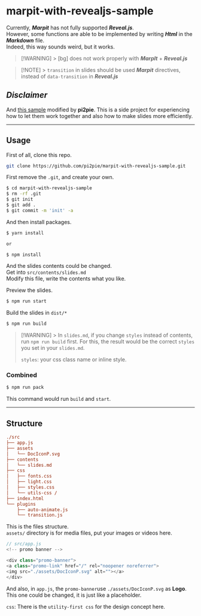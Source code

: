 # marpit-with-revealjs-sample

Currently, **_Marpit_** has not fully supported **_Reveal.js_**. \
However, some functions are able to be implemented by writing **_Html_** in the
**_Markdown_** file. \
Indeed, this way sounds weird, but it works.

> [!WARNING] > [bg] does not work properly with **_MarpIt_** + **_Reveal.js_**

> [!NOTE] > `transition` in slides should be used **_Marpit_** directives, instead of `data-transition` in **_Reveal.js_**

## _Disclaimer_

And [this sample](https://github.com/pi2pie/marpit-with-revealjs-sample) modified by **pi2pie**.
This is a side project for experiencing how to let them work together and also how to make slides more efficiently.


---

## Usage

First of all, clone this repo.

```sh
git clone https://github.com/pi2pie/marpit-with-revealjs-sample.git
```
First remove the `.git`, and create your own.

```sh
$ cd marpit-with-revealjs-sample
$ rm -rf .git 
$ git init
$ git add .
$ git commit -m 'init' -a 
```

And then install packages.

```sh
$ yarn install

or

$ npm install
```

And the slides contents could be changed. \
Get into `src/contents/slides.md` \
Modify this file, write the contents what you like.

Preview the slides.

```sh
$ npm run start
```

Build the slides in `dist/*`

```sh
$ npm run build
```

> [!WARNING] > In `slides.md`, if you change `styles` instead of contents, run `npm run build` first. 
> For this, the result would be the correct `styles` you set in your `slides.md`.
>
> `styles`: your css class name or inline style.

### Combined

```sh
$ npm run pack
```

This command would run `build` and `start`.

---

## Structure

```ini
./src
├── app.js
├── assets
│   └── DocIconP.svg
├── contents
│   └── slides.md
├── css
│   ├── fonts.css
│   ├── light.css
│   ├── styles.css
│   └── utils-css /
├── index.html
└── plugins
    ├── auto-animate.js
    └── transition.js
```

This is the files structure. \
`assets/` directory is for media files, put your images or videos here.


```js
// src/app.js
<!-- promo banner -->

<div class="promo-banner">
<a class="promo-link" href="/" rel="noopener noreferrer">
<img src="./assets/DocIconP.svg" alt=""></a>
</div>
```

And also, in `app.js`, the `promo-banner`use `./assets/DocIconP.svg` as **Logo**. \
This one could be changed, it is just like a placeholder.

`css`: 
There is the `utility-first css` for the design concept here.